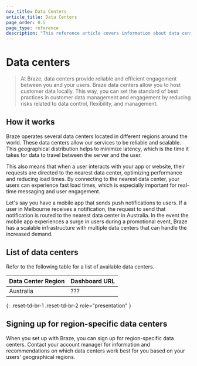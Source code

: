 ```yaml
---
nav_title: Data Centers
article_title: Data Centers
page_order: 0.5
page_type: reference
description: "This reference article covers information about data centers, including where they're located and how to sign up for region-specific data centers."
---
```


# Data centers

> At Braze, data centers provide reliable and efficient engagement between you and your users. Braze data centers allow you to host customer data locally. This way, you can set the standard of best practices in customer data management and engagement by reducing risks related to data control, flexibility, and management.

## How it works

Braze operates several data centers located in different regions around the world. These data centers allow our services to be reliable and scalable. This geographical distribution helps to minimize latency, which is the time it takes for data to travel between the server and the user. 

This also means that when a user interacts with your app or website, their requests are directed to the nearest data center, optimizing performance and reducing load times. By connecting to the nearest data center, your users can experience fast load times, which is especially important for real-time messaging and user engagement.

Let's say you have a mobile app that sends push notifications to users. If a user in Melbourne receives a notification, the request to send that notification is routed to the nearest data center in Australia. In the event the mobile app experiences a surge in users during a promotional event, Braze has a scalable infrastructure with multiple data centers that can handle the increased demand.

## List of data centers

Refer to the following table for a list of available data centers.

| Data Center Region | Dashboard URL | 
| --- | --- |
| Australia | ??? |
{: .reset-td-br-1 .reset-td-br-2 role="presentation" }

## Signing up for region-specific data centers

When you set up with Braze, you can sign up for region-specific data centers. Contact your account manager for information and recommendations on which data centers work best for you based on your users' geographical regions.